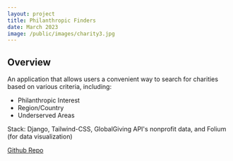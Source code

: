```yaml
---
layout: project
title: Philanthropic Finders
date: March 2023
image: /public/images/charity3.jpg
---
```


## Overview
An application that allows users a convenient way to search for charities based on various criteria, including:

 * Philanthropic Interest 
 * Region/Country
 * Underserved Areas

Stack: Django, Tailwind-CSS, GlobalGiving API's nonprofit data, and Folium (for data visualization)

[Github Repo](https://github.com/vnoelifant/charity-finder)



